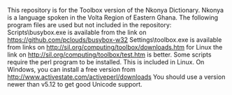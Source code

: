 This repository is for the Toolbox version of the Nkonya Dictionary.
Nkonya is a language spoken in the Volta Region of Eastern Ghana.
The following program files are used but not included in the repository:
    Scripts\busybox.exe is available from the link on https://github.com/pclouds/busybox-w32
	Settings\toolbox.exe is available from links on http://sil.org/computing/toolbox/downloads.htm
	    for Linux the link on http://sil.org/computing/toolbox/test.htm is better.
Some scripts require the perl program to be installed. This is included in Linux. On Windows, 
you can install a free version from http://www.activestate.com/activeperl/downloads
You should use a version newer than v5.12 to get good Unicode support.
